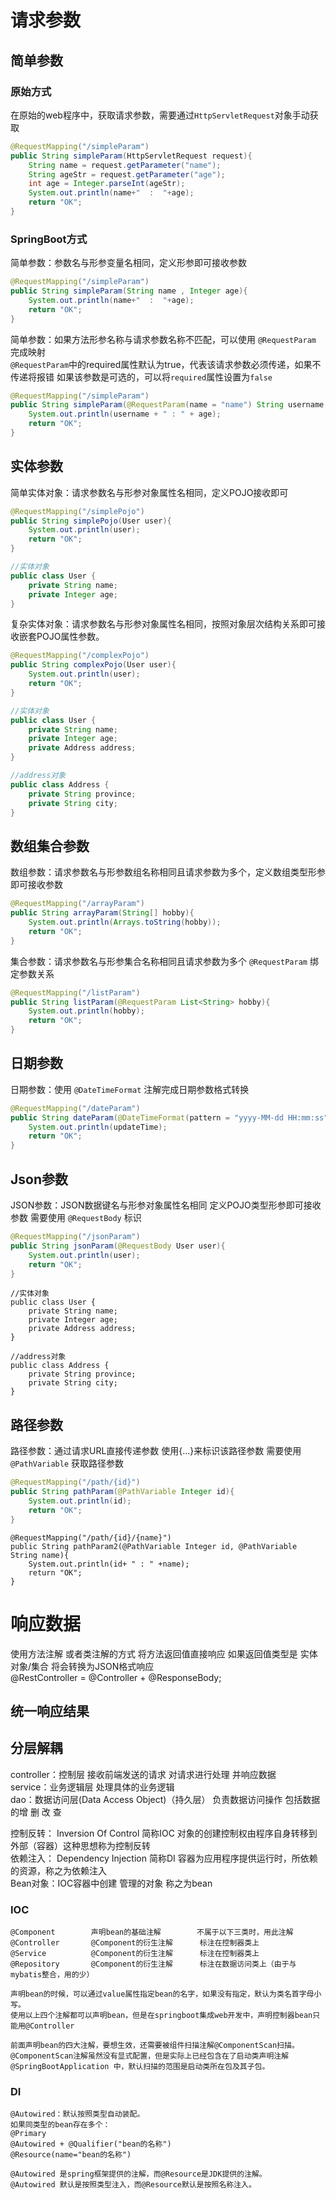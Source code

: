 # 请求参数
## 简单参数
### 原始方式
在原始的web程序中，获取请求参数，需要通过`HttpServletRequest`对象手动获取
```java
@RequestMapping("/simpleParam")
public String simpleParam(HttpServletRequest request){
    String name = request.getParameter("name");
    String ageStr = request.getParameter("age");
    int age = Integer.parseInt(ageStr);
    System.out.println(name+"  :  "+age);
    return "OK";
}
```
### SpringBoot方式
简单参数：参数名与形参变量名相同，定义形参即可接收参数
```java
@RequestMapping("/simpleParam")
public String simpleParam(String name , Integer age){
    System.out.println(name+"  :  "+age);
    return "OK";
}
```
简单参数：如果方法形参名称与请求参数名称不匹配，可以使用 `@RequestParam` 完成映射  
`@RequestParam`中的required属性默认为true，代表该请求参数必须传递，如果不传递将报错 如果该参数是可选的，可以将`required`属性设置为`false`
```java
@RequestMapping("/simpleParam")
public String simpleParam(@RequestParam(name = "name") String username , Integer age){
    System.out.println(username + " : " + age);
    return "OK";
}
```
## 实体参数
简单实体对象：请求参数名与形参对象属性名相同，定义POJO接收即可
```java
@RequestMapping("/simplePojo")
public String simplePojo(User user){
    System.out.println(user);
    return "OK";
}
```
```java
//实体对象
public class User {
    private String name;
    private Integer age;
}
```
复杂实体对象：请求参数名与形参对象属性名相同，按照对象层次结构关系即可接收嵌套POJO属性参数。
```java
@RequestMapping("/complexPojo")
public String complexPojo(User user){
    System.out.println(user);
    return "OK";
}
```
```java
//实体对象
public class User {
    private String name;
    private Integer age;
    private Address address;
}

//address对象
public class Address {
    private String province;
    private String city;
}
```
## 数组集合参数
数组参数：请求参数名与形参数组名称相同且请求参数为多个，定义数组类型形参即可接收参数
```java
@RequestMapping("/arrayParam")
public String arrayParam(String[] hobby){
    System.out.println(Arrays.toString(hobby));
    return "OK";
}
```
集合参数：请求参数名与形参集合名称相同且请求参数为多个 `@RequestParam` 绑定参数关系
```java
@RequestMapping("/listParam")
public String listParam(@RequestParam List<String> hobby){
    System.out.println(hobby);
    return "OK";
}
```
## 日期参数
日期参数：使用 `@DateTimeFormat` 注解完成日期参数格式转换 
```java
@RequestMapping("/dateParam")
public String dateParam(@DateTimeFormat(pattern = "yyyy-MM-dd HH:mm:ss") LocalDateTime updateTime){
    System.out.println(updateTime);
    return "OK";
}
```
## Json参数
JSON参数：JSON数据键名与形参对象属性名相同 定义POJO类型形参即可接收参数 需要使用 `@RequestBody` 标识
```java
@RequestMapping("/jsonParam")
public String jsonParam(@RequestBody User user){
    System.out.println(user);
    return "OK";
}
```
```
//实体对象
public class User {
    private String name;
    private Integer age;
    private Address address;
}

//address对象
public class Address {
    private String province;
    private String city;
}
```
## 路径参数
路径参数：通过请求URL直接传递参数 使用{…}来标识该路径参数 需要使用 `@PathVariable` 获取路径参数
```java
@RequestMapping("/path/{id}")
public String pathParam(@PathVariable Integer id){
    System.out.println(id);
    return "OK";
}
```
```
@RequestMapping("/path/{id}/{name}")
public String pathParam2(@PathVariable Integer id, @PathVariable String name){
    System.out.println(id+ " : " +name);
    return "OK";
}
```
# 响应数据
使用方法注解 或者类注解的方式 将方法返回值直接响应 如果返回值类型是 实体对象/集合 将会转换为JSON格式响应  
@RestController = @Controller + @ResponseBody;  
## 统一响应结果

## 分层解耦
controller：控制层 接收前端发送的请求 对请求进行处理 并响应数据  
service：业务逻辑层 处理具体的业务逻辑  
dao：数据访问层(Data Access Object)（持久层） 负责数据访问操作 包括数据的增 删 改 查   

控制反转： Inversion Of Control 简称IOC 对象的创建控制权由程序自身转移到外部（容器）这种思想称为控制反转  
依赖注入： Dependency Injection 简称DI 容器为应用程序提供运行时，所依赖的资源，称之为依赖注入  
Bean对象：IOC容器中创建 管理的对象 称之为bean  
### IOC
```
@Component        声明bean的基础注解        不属于以下三类时，用此注解
@Controller       @Component的衍生注解      标注在控制器类上
@Service          @Component的衍生注解      标注在控制器类上
@Repository       @Component的衍生注解      标注在数据访问类上（由于与mybatis整合，用的少）

声明bean的时候，可以通过value属性指定bean的名字，如果没有指定，默认为类名首字母小写。
使用以上四个注解都可以声明bean，但是在springboot集成web开发中，声明控制器bean只能用@Controller

前面声明bean的四大注解，要想生效，还需要被组件扫描注解@ComponentScan扫描。
@ComponentScan注解虽然没有显式配置，但是实际上已经包含在了启动类声明注解
@SpringBootApplication 中，默认扫描的范围是启动类所在包及其子包。
```
### DI
```
@Autowired：默认按照类型自动装配。
如果同类型的bean存在多个：
@Primary
@Autowired + @Qualifier("bean的名称")
@Resource(name="bean的名称")

@Autowired 是spring框架提供的注解，而@Resource是JDK提供的注解。
@Autowired 默认是按照类型注入，而@Resource默认是按照名称注入。
```

